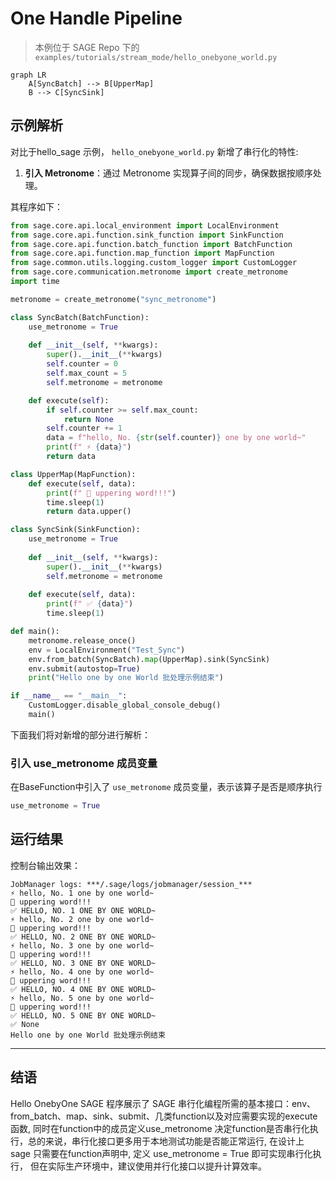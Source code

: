 # One Handle Pipeline

> 本例位于 SAGE Repo 下的 `examples/tutorials/stream_mode/hello_onebyone_world.py`

```mermaid
graph LR
    A[SyncBatch] --> B[UpperMap]
    B --> C[SyncSink]
```

## 示例解析 

对比于hello_sage 示例， `hello_onebyone_world.py` 新增了串行化的特性:

1. **引入 Metronome**：通过 Metronome 实现算子间的同步，确保数据按顺序处理。

其程序如下：

```Python linenums="1" title="Python"
from sage.core.api.local_environment import LocalEnvironment
from sage.core.api.function.sink_function import SinkFunction
from sage.core.api.function.batch_function import BatchFunction
from sage.core.api.function.map_function import MapFunction
from sage.common.utils.logging.custom_logger import CustomLogger
from sage.core.communication.metronome import create_metronome
import time 

metronome = create_metronome("sync_metronome")

class SyncBatch(BatchFunction):
    use_metronome = True
        
    def __init__(self, **kwargs):
        super().__init__(**kwargs)
        self.counter = 0
        self.max_count = 5
        self.metronome = metronome

    def execute(self):
        if self.counter >= self.max_count:
            return None
        self.counter += 1
        data = f"hello, No. {str(self.counter)} one by one world~"
        print(f" ⚡ {data}")
        return data

class UpperMap(MapFunction):
    def execute(self, data):
        print(f" 🔔 uppering word!!!")
        time.sleep(1)  
        return data.upper()

class SyncSink(SinkFunction):
    use_metronome = True
        
    def __init__(self, **kwargs):
        super().__init__(**kwargs)
        self.metronome = metronome
        
    def execute(self, data):
        print(f" ✅ {data}")
        time.sleep(1)  

def main():   
    metronome.release_once()
    env = LocalEnvironment("Test_Sync")
    env.from_batch(SyncBatch).map(UpperMap).sink(SyncSink)
    env.submit(autostop=True)
    print("Hello one by one World 批处理示例结束")

if __name__ == "__main__":
    CustomLogger.disable_global_console_debug()
    main()
```

下面我们将对新增的部分进行解析：

### 引入 use_metronome 成员变量

在BaseFunction中引入了 `use_metronome` 成员变量，表示该算子是否是顺序执行

```Python
use_metronome = True
```

## 运行结果

控制台输出效果：

```plaintext
JobManager logs: ***/.sage/logs/jobmanager/session_***
⚡ hello, No. 1 one by one world~
🔔 uppering word!!!
✅ HELLO, NO. 1 ONE BY ONE WORLD~
⚡ hello, No. 2 one by one world~
🔔 uppering word!!!
✅ HELLO, NO. 2 ONE BY ONE WORLD~
⚡ hello, No. 3 one by one world~
🔔 uppering word!!!
✅ HELLO, NO. 3 ONE BY ONE WORLD~
⚡ hello, No. 4 one by one world~
🔔 uppering word!!!
✅ HELLO, NO. 4 ONE BY ONE WORLD~
⚡ hello, No. 5 one by one world~
🔔 uppering word!!!
✅ HELLO, NO. 5 ONE BY ONE WORLD~
✅ None
Hello one by one World 批处理示例结束
```

---

## 结语

Hello OnebyOne SAGE 程序展示了 SAGE 串行化编程所需的基本接口：env、from_batch、map、sink、submit、几类function以及对应需要实现的execute函数, 同时在function中的成员定义use_metronome 决定function是否串行化执行，总的来说，串行化接口更多用于本地测试功能是否能正常运行, 在设计上 sage 只需要在function声明中, 定义 use_metronome = True 即可实现串行化执行， 但在实际生产环境中，建议使用并行化接口以提升计算效率。